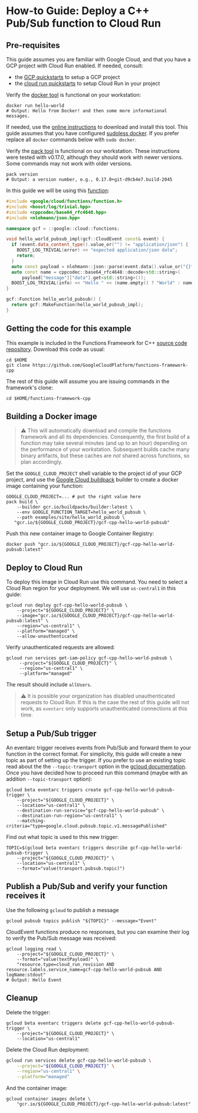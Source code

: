 # How-to Guide: Deploy a C++ Pub/Sub function to Cloud Run

## Pre-requisites

This guide assumes you are familiar with Google Cloud, and that you have a GCP
project with Cloud Run enabled. If needed, consult:
* the [GCP quickstarts][gcp-quickstarts] to setup a GCP project
* the [cloud run quickstarts][cloud-run-quickstarts] to setup Cloud Run in your
  project

Verify the [docker tool][docker] is functional on your workstation:

```shell
docker run hello-world
# Output: Hello from Docker! and then some more informational messages.
```

If needed, use the [online instructions][docker-install] to download and install
this tool. This guide assumes that you have configured [sudoless docker]. If
you prefer replace all `docker` commands below with `sudo docker`.

Verify the [pack tool][pack-install] is functional on our workstation. These
instructions were tested with v0.17.0, although they should work with newer
versions. Some commands may not work with older versions.

```shell
pack version
# Output: a version number, e.g., 0.17.0+git-d9cb4e7.build-2045
```

In this guide we will be using this [function][snippet source]:

<!-- inject-snippet-start -->
[snippet source]: /examples/site/hello_world_pubsub/hello_world_pubsub.cc
```cc
#include <google/cloud/functions/function.h>
#include <boost/log/trivial.hpp>
#include <cppcodec/base64_rfc4648.hpp>
#include <nlohmann/json.hpp>

namespace gcf = ::google::cloud::functions;

void hello_world_pubsub_impl(gcf::CloudEvent const& event) {
  if (event.data_content_type().value_or("") != "application/json") {
    BOOST_LOG_TRIVIAL(error) << "expected application/json data";
    return;
  }
  auto const payload = nlohmann::json::parse(event.data().value_or("{}"));
  auto const name = cppcodec::base64_rfc4648::decode<std::string>(
      payload["message"]["data"].get<std::string>());
  BOOST_LOG_TRIVIAL(info) << "Hello " << (name.empty() ? "World" : name);
}

gcf::Function hello_world_pubsub() {
  return gcf::MakeFunction(hello_world_pubsub_impl);
}
```
<!-- inject-snippet-end -->

## Getting the code for this example

This example is included in the Functions Framework for C++
[source code repository][repository-gh]. Download this code as usual:

```shell
cd $HOME
git clone https://github.com/GoogleCloudPlatform/functions-framework-cpp
```

The rest of this guide will assume you are issuing commands in the framework's
clone:

```shell
cd $HOME/functions-framework-cpp
```

## Building a Docker image

> :warning: This will automatically download and compile the functions
> framework and all its dependencies. Consequently, the first build of a
> function may take several minutes (and up to an hour) depending on the
> performance of your workstation. Subsequent builds cache many binary
> artifacts, but these caches are *not* shared across functions, so plan
> accordingly.

Set the `GOOGLE_CLOUD_PROJECT` shell variable to the project id of your GCP
project, and use the [Google Cloud buildpack] builder to create a docker image
containing your function:

```shell
GOOGLE_CLOUD_PROJECT=... # put the right value here
pack build \
    --builder gcr.io/buildpacks/builder:latest \
    --env GOOGLE_FUNCTION_TARGET=hello_world_pubsub \
    --path examples/site/hello_world_pubsub \
   "gcr.io/${GOOGLE_CLOUD_PROJECT}/gcf-cpp-hello-world-pubsub"
```

Push this new container image to Google Container Registry:

```shell
docker push "gcr.io/${GOOGLE_CLOUD_PROJECT}/gcf-cpp-hello-world-pubsub:latest"
```

## Deploy to Cloud Run

To deploy this image in Cloud Run use this command. You need to select
a Cloud Run region for your deployment. We will use `us-central1` in this
guide:

```shell
gcloud run deploy gcf-cpp-hello-world-pubsub \
    --project="${GOOGLE_CLOUD_PROJECT}" \
    --image="gcr.io/${GOOGLE_CLOUD_PROJECT}/gcf-cpp-hello-world-pubsub:latest" \
    --region="us-central1" \
    --platform="managed" \
    --allow-unauthenticated
```

Verify unauthenticated requests are allowed:

```shell
gcloud run services get-iam-policy gcf-cpp-hello-world-pubsub \
     --project="${GOOGLE_CLOUD_PROJECT}" \
     --region="us-central1" \
     --platform="managed"
```

The result should include `allUsers`.

> :warning: It is possible your organization has disabled unauthenticated
> requests to Cloud Run. If this is the case the rest of this guide will not
> work, as `eventarc` only supports unauthenticated connections at this time.

## Setup a Pub/Sub trigger

An eventarc trigger receives events from Pub/Sub and forward them to your
function in the correct format. For simplicity, this guide will create a
new topic as part of setting up the trigger. If you prefer to use an existing
topic read about the the `--topic-transport` option in the
[gcloud documentation][gcloud-eventarc-create]. Once you have decided how to
proceed run this command (maybe with an addition `--topic-transport` option):

```shell
gcloud beta eventarc triggers create gcf-cpp-hello-world-pubsub-trigger \
    --project="${GOOGLE_CLOUD_PROJECT}" \
    --location="us-central1" \
    --destination-run-service="gcf-cpp-hello-world-pubsub" \
    --destination-run-region="us-central1" \
    --matching-criteria="type=google.cloud.pubsub.topic.v1.messagePublished"
```

Find out what topic is used to this new trigger:

```shell
TOPIC=$(gcloud beta eventarc triggers describe gcf-cpp-hello-world-pubsub-trigger \
    --project="${GOOGLE_CLOUD_PROJECT}" \
    --location="us-central1" \
    --format="value(transport.pubsub.topic)")
```

## Publish a Pub/Sub and verify your function receives it

Use the following `gcloud` to publish a message

```shell
gcloud pubsub topics publish "${TOPIC}" --message="Event"
```

CloudEvent functions produce no responses, but you can examine their log
to verify the Pub/Sub message was received:

```shell
gcloud logging read \
    --project="${GOOGLE_CLOUD_PROJECT}" \
    --format="value(textPayload)" \
    "resource.type=cloud_run_revision AND resource.labels.service_name=gcf-cpp-hello-world-pubsub AND logName:stdout"
# Output: Hello Event
```

## Cleanup

Delete the trigger:

```shell
gcloud beta eventarc triggers delete gcf-cpp-hello-world-pubsub-trigger \
    --project="${GOOGLE_CLOUD_PROJECT}" \
    --location="us-central1"
```

Delete the Cloud Run deployment:

```sh
gcloud run services delete gcf-cpp-hello-world-pubsub \
    --project="${GOOGLE_CLOUD_PROJECT}" \
    --region="us-central1" \
    --platform="managed"
```

And the container image:

```shell
gcloud container images delete \
    "gcr.io/${GOOGLE_CLOUD_PROJECT}/gcf-cpp-hello-world-pubsub:latest"
```

[repository-gh]: https://github.com/GoogleCloudPlatform/functions-framework-cpp
[howto-create-container]: /examples/site/howto_create_container/README.md
[cloud-run-quickstarts]: https://cloud.google.com/run/docs/quickstarts
[gcp-quickstarts]: https://cloud.google.com/resource-manager/docs/creating-managing-projects
[buildpacks]: https://buildpacks.io
[docker]: https://docker.com/
[docker-install]: https://store.docker.com/search?type=edition&offering=community
[sudoless docker]: https://docs.docker.com/engine/install/linux-postinstall/
[pack-install]: https://buildpacks.io/docs/install-pack/
[gcloud-eventarc-create]: https://cloud.google.com/sdk/gcloud/reference/beta/eventarc/triggers/create
[Google Cloud buildpack]: https://github.com/GoogleCloudPlatform/buildpacks
